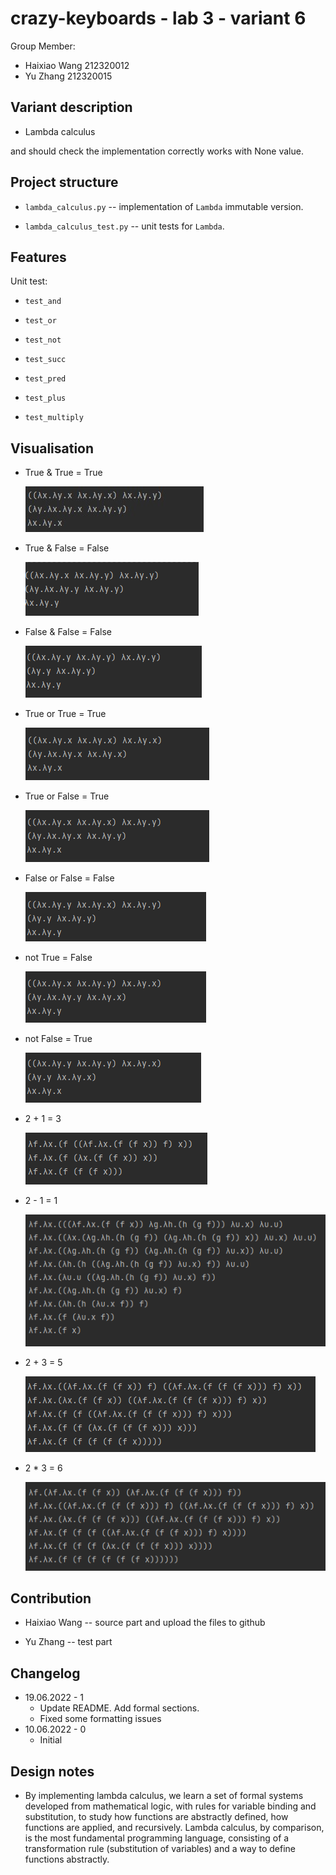 # crazy-keyboards - lab 3 - variant 6

Group Member:

- Haixiao Wang 212320012
- Yu Zhang     212320015

## Variant description

- Lambda calculus

and should check the implementation correctly works with None value.

## Project structure

- `lambda_calculus.py` -- implementation of `Lambda` immutable version.

- `lambda_calculus_test.py` -- unit tests for `Lambda`.

## Features

Unit test:

- `test_and`

- `test_or`

- `test_not`

- `test_succ`

- `test_pred`

- `test_plus`

- `test_multiply`

## Visualisation

- True & True = True

  ![](https://github.com/Wang-Haixiao/crazy_keyboards-lab3-variant-6/blob/master/Img/01.png)

- True & False = False

  ![](/Img/02.png)

- False & False = False

  ![](/Img/03.png)

- True or True = True

  ![](/Img/04.png)

- True or False = True

  ![](/Img/05.png)

- False or False = False

  ![](/Img/06.png)

- not True = False

  ![](/Img/07.png)

- not False = True

  ![](/Img/08.png)

- 2 + 1 = 3

  ![](/Img/09.png)

- 2 - 1  = 1

  ![](/Img/10.png)

- 2 + 3 = 5

  ![](/Img/11.png)

- 2 * 3 = 6

  ![](/Img/12.png)

## Contribution

- Haixiao Wang -- source part and upload the files to github

- Yu Zhang -- test part

## Changelog

- 19.06.2022 - 1
  - Update README. Add formal sections.
  - Fixed some formatting issues
- 10.06.2022 - 0
  - Initial

## Design notes

- By implementing lambda calculus, we learn a set of formal systems
  developed from mathematical logic, with rules for variable binding
  and substitution, to study how functions are abstractly defined,
  how functions are applied, and recursively. Lambda calculus, by comparison,
  is the most fundamental programming language, consisting of a
  transformation rule (substitution of variables) and a way
  to define functions abstractly.
